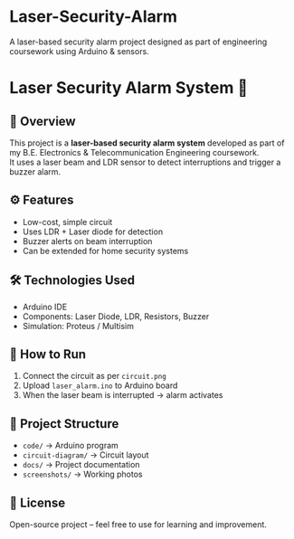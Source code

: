 # Laser-Security-Alarm
A laser-based security alarm project designed as part of engineering coursework using Arduino &amp; sensors.
# Laser Security Alarm System 🔐


## 📌 Overview
This project is a **laser-based security alarm system** developed as part of my B.E. Electronics & Telecommunication Engineering coursework.  
It uses a laser beam and LDR sensor to detect interruptions and trigger a buzzer alarm.

## ⚙️ Features
- Low-cost, simple circuit
- Uses LDR + Laser diode for detection
- Buzzer alerts on beam interruption
- Can be extended for home security systems

## 🛠️ Technologies Used
- Arduino IDE
- Components: Laser Diode, LDR, Resistors, Buzzer
- Simulation: Proteus / Multisim

## 🚀 How to Run
1. Connect the circuit as per `circuit.png`
2. Upload `laser_alarm.ino` to Arduino board
3. When the laser beam is interrupted → alarm activates

## 📂 Project Structure
- `code/` → Arduino program
- `circuit-diagram/` → Circuit layout
- `docs/` → Project documentation
- `screenshots/` → Working photos

## 📜 License
Open-source project – feel free to use for learning and improvement.
